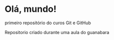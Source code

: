 # Olá, mundo!
 primeiro repositório do curos Git e GitHub

 Repositorio criado durante uma aula do guanabara
